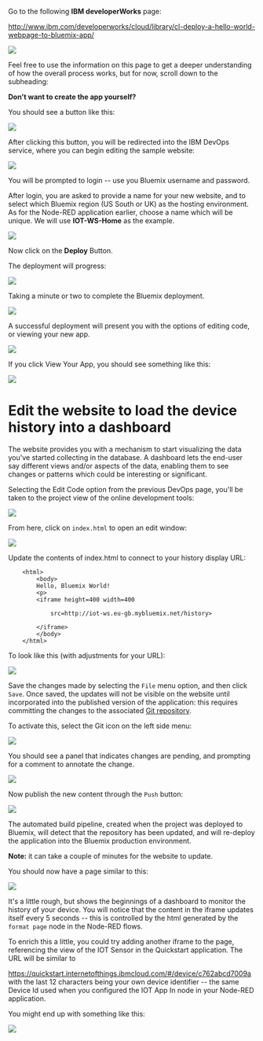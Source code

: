 Go to the following **IBM developerWorks** page:

<http://www.ibm.com/developerworks/cloud/library/cl-deploy-a-hello-world-webpage-to-bluemix-app/>

![](/media/6d10ad6190c1e0891853ae9c05cc82a8.png)

Feel free to use the information on this page to get a deeper understanding of
how the overall process works, but for now, scroll down to the subheading:

**Don't want to create the app yourself?**

You should see a button like this:

![](/media/98f5dbc24d64d3ac2d8f5961bf9d95cd.png)

After clicking this button, you will be redirected into the IBM DevOps service,
where you can begin editing the sample website:

![](/media/5a38d7ff9a5f2c8c40048b764e7a4e1d.png)

You will be prompted to login -- use you Bluemix username and password.

After login, you are asked to provide a name for your new website, and to select
which Bluemix region (US South or UK) as the hosting environment. As for the
Node-RED application earlier, choose a name which will be unique. We will use
**IOT-WS-Home** as the example.

![](/media/eb1784bc54019fe844096623abadc7a1.png)

Now click on the **Deploy** Button.

The deployment will progress:

![](/media/f08faa25764bd7de0e6e1a210c9fae70.png)

Taking a minute or two to complete the Bluemix deployment.

![](/media/c0e637e839d14e13b2be4e6cc7aaeb58.png)

A successful deployment will present you with the options of editing code, or
viewing your new app.

![](/media/c945a18cef18990357632134ab6ffb04.png)

If you click View Your App, you should see something like this:

![](/media/b506824f0551b555529f8bf77ff5da13.png)

Edit the website to load the device history into a dashboard
============================================================

The website provides you with a mechanism to start visualizing the data you've
started collecting in the database. A dashboard lets the end-user say different
views and/or aspects of the data, enabling them to see changes or patterns which
could be interesting or significant.

Selecting the Edit Code option from the previous DevOps page, you'll be taken to
the project view of the online development tools:

![](/media/1490d3283540c152a70af57dd82ed1be.png)

From here, click on `index.html` to open an edit window:

![](/media/972e5d28a44d53fd6c4a4e96d0eb1944.png)

Update the contents of index.html to connect to your history display URL:

```
	<html>
		<body>
		Hello, Bluemix World!
		<p>
		<iframe height=400 width=400

			src=http://iot-ws.eu-gb.mybluemix.net/history>

		</iframe>
		</body>
	</html>
```

To look like this (with adjustments for your URL):

![](/media/1af359880d67a65fc0f93c4bd8b9ee4d.png)

Save the changes made by selecting the `File` menu option, and then click `Save`. 
Once saved, the updates will not be visible on the website until incorporated into the published version of the application: this requires committing the changes to the associated [Git repository](https://github.com/).

To activate this, select the Git icon on the left side menu:

![](/media/20170625-d2bm-git.png)

You should see a panel that indicates changes are pending, and prompting for a comment to annotate the change.

![](/media/20170625-d2bm-git-commit.png)

Now publish the new content through the `Push` button:

![](/media/20170625-d2bm-git-push.png)

The automated build pipeline, created when the project was deployed to Bluemix, will detect that the repository has been updated, and will re-deploy the application into the Bluemix production environment.

**Note:** it can take a couple of minutes for the website to update.

You should now have a page similar to this:

![](/media/ddccabdf3376dd16e461f674a6ee4e9c.png)

It's a little rough, but shows the beginnings of a dashboard to monitor the
history of your device. You will notice that the content in the iframe updates
itself every 5 seconds -- this is controlled by the html generated by the `format
page` node in the Node-RED flows.

To enrich this a little, you could try adding another iframe to the page,
referencing the view of the IOT Sensor in the Quickstart application. The URL
will be similar to

<https://quickstart.internetofthings.ibmcloud.com/#/device/c762abcd7009a> with
the last 12 characters being your own device identifier -- the same Device Id
used when you configured the IOT App In node in your Node-RED application.

You might end up with something like this:

![](/media/6386fc4c2d219a1e08cd3a9b215d9c1c.png)
